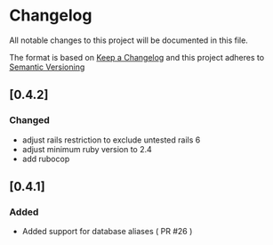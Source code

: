 # Changelog
All notable changes to this project will be documented in this file.

The format is based on [Keep a Changelog](http://keepachangelog.com/en/1.0.0/)
and this project adheres to [Semantic Versioning](http://semver.org/spec/v2.0.0.html)

## [0.4.2]
### Changed
- adjust rails restriction to exclude untested rails 6
- adjust minimum ruby version to 2.4
- add rubocop

## [0.4.1]
### Added
- Added support for database aliases ( PR #26 )

